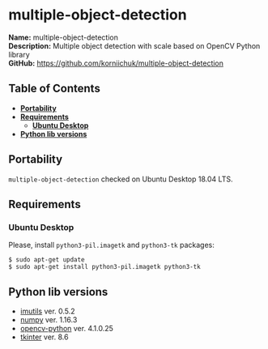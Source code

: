 # multiple-object-detection
**Name:** multiple-object-detection  
**Description:** Multiple object detection with scale based on OpenCV Python library  
**GitHub:** https://github.com/korniichuk/multiple-object-detection

## Table of Contents
* **[Portability](#portability)**
* **[Requirements](#requirements)**
  * **[Ubuntu Desktop](#ubuntu-desktop)**
* **[Python lib versions](#python-lib-versions)**

## Portability
`multiple-object-detection` checked on Ubuntu Desktop 18.04 LTS.

## Requirements
### Ubuntu Desktop
Please, install `python3-pil.imagetk` and `python3-tk` packages:
```
$ sudo apt-get update
$ sudo apt-get install python3-pil.imagetk python3-tk
```

## Python lib versions
* [imutils](https://pypi.org/project/imutils/) ver. 0.5.2
* [numpy](https://pypi.org/project/numpy/) ver. 1.16.3
* [opencv-python](https://pypi.org/project/opencv-python/) ver. 4.1.0.25
* [tkinter](https://tkdocs.com/) ver. 8.6
